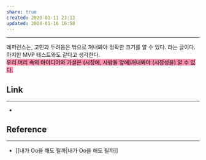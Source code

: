 ```yaml
---
share: true
created: 2023-01-11 23:13
updated: 2024-01-16 16:58
---
```


---

레퍼런스는, 고민과 두려움은 밖으로 꺼내봐야 정확한 크기를 알 수 있다. 라는 글이다.  
하지만 MVP 테스트와도 같다고 생각한다.  
<mark style="background: #FF5582A6;">우리 머리 속의 아이디어와 가설은 (시장에, 사람들 앞에)꺼내봐야 (시장성을) 알 수 있다.</mark>




## Link
---
- 


## Reference
---
- [[내가 Oo을 해도 될까|내가 Oo을 해도 될까]]